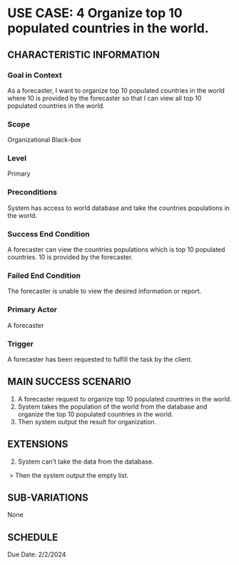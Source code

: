 # USE CASE: 4 Organize top 10 populated countries in the world.
## CHARACTERISTIC INFORMATION
 
### Goal in Context
 
As a forecaster, I want to organize top 10 populated countries in the world where 10 is provided by the forecaster so that I can view all top 10 populated countries in the world.
 
### Scope
 
Organizational Black-box
 
### Level
 
Primary
 
### Preconditions
 
System has access to world database and take the countries populations in the world.
 
### Success End Condition
 
A forecaster can view the countries populations which is top 10 populated countries. 10 is provided by the forecaster.
 
### Failed End Condition
 
The forecaster is unable to view the desired information or report.
 
### Primary Actor
 
A forecaster
 
### Trigger
 
A forecaster has been requested to fulfill the task by the client.
 
## MAIN SUCCESS SCENARIO
 
1. A forecaster request to organize top 10 populated countries in the world.
2. System takes the population of the world from the database and organize the top 10 populated countries in the world.
3. Then system output the result for organization.
 
## EXTENSIONS
 
2. System can’t take the data from the database.

​    > Then the system output the empty list.


 
## SUB-VARIATIONS
 
None
 
## SCHEDULE
 
Due Date: 2/2/2024
